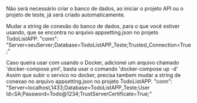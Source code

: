 Não será necessário criar o banco de dados, ao iniciar o projeto API ou o projeto de teste, já será criado automaticamente.

Mudar a string de conexão do banco de dados, para o que você estiver usando, que se encontra no arquivo appsetting.json no projeto TodoListAPP.
"conn": "Server=seuServer;Database=TodoListAPP_Teste;Trusted_Connection=True;"

Caso queira usar com usando o Docker, adicionei um arquivo chamado 'docker-compose.yml', basta usar o comando 
'docker-compose up -d'
Assim que subir o servico no docker, precisa tambem mudar a string de conexao no arquivo appsetting.json no projeto TodoListAPP.
"conn": "Server=localhost,1433;Database=TodoListAPP_Teste;User Id=SA;Password=Todo@1234;TrustServerCertificate=True;"
